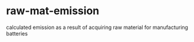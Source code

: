 # raw-mat-emission
calculated emission as a result of acquiring raw material for manufacturing batteries
